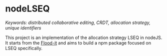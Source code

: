 # nodeLSEQ #

<i>Keywords: distributed collaborative editing, CRDT, allocation strategy,
unique identifiers</i>

This project is an implementation of the allocation strategy LSEQ in nodeJS.
It starts from the [Flood-it](https://github.com/jesuspatate/Flood.it.git) and
aims to build a npm package focused on LSEQ specifically.
